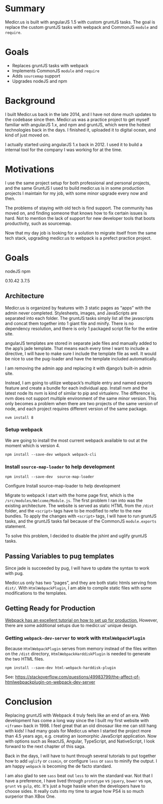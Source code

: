 # Summary
Medicr.us is built with angularJS 1.5 with custom gruntJS tasks. The goal is replace the custom gruntJS tasks with webpack and CommonJS `module` and `require`.

# Goals
* Replaces gruntJS tasks with webpack
* Implements CommonJS `module` and `require`
* Adds `sourcemap` support
* Upgrades nodeJS and npm

# Background
I built Medicr.us back in the late 2014, and I have not done much updates to the codebase since then. Medicr.us was a practice project to get myself familiar with angularJS 1.x, and npm and gruntJS, which were the hottest technologies back in the days. I finished it, uploaded it to digital ocean, and kind of just moved on.

I actually started using angularJS 1.x back in 2012. I used it to build a internal tool for the company I was working for at the time.

# Motivations
I use the same project setup for both professional and personal projects, and the same GruntJS I used to build medicr.us is in some production projects I maintain for my job, with some minor upgrade every now and then. 

The problems of staying with old tech is find support. The community has moved on, and finding someone that knows how to fix certain issues is hard. Not to mention the lack of support for new developer tools that boots productivity, such as sourcemap.

Now that my day job is looking for a solution to migrate itself from the same tech stack, upgrading medicr.us to webpack is a prefect practice project.

# Goals




nodeJS
npm


0.10.42
3.7.5

## Architecture
Medicr.us is organized by features with 3 static pages as “apps” with the admin never completed. Stylesheets, images, and JavaScripts are separated into each folder. The gruntJS tasks simply list all the javascripts and concat them together into 1 giant file and minify. There is no dependency resolution, and there is only 1 packaged script file for the entire site.

angularJS templates are stored in separate jade files and manually added to the app’s jade template. That means each every time I want to include a directive, I will have to make sure I include the template file as well. It would be nice to use the pug-loader and have the template included automatically.

I am removing the admin app and replacing it with django’s built-in admin site.

Instead, I am going to utilize webpack’s multiple entry and named exports feature and create a bundle for each individual app.
Install nvm and the latest node lts
nvm is kind of similar to pip and virtualenv. The difference is, nvm does not support multiple environment of the same minor version. This only becomes a problem when there are two projects of the same version of node, and each project requires different version of the same package. 

`nvm install 8`
### Setup webpack
We are going to install the most current webpack available to out at the moment which is version 4.

`npm install --save-dev webpack webpack-cli`
 
### Install `source-map-loader` to help development

`npm install --save-dev  source-map-loader `

Configure
Install source-map-loader to help development

Migrate to webpack
I start with the home page first, which is the `/src/modules/Welcome/Module.js`. The first problem I ran into was the existing architecture. The website is served as static HTML from the `/dist` folder,  and the `<script>` tags have to be modified to refer to the new bundles. To apply the changes with `<script>` tags, I will have to run gruntJS tasks, and the gruntJS tasks fail because of the CommonJS `module.exports` statement.

To solve this problem, I decided to disable the jshint and uglify gruntJS tasks.  

## Passing Variables to pug templates
Since jade is succeeded by pug, I will have to update the syntax to work with pug. 

Medicr.us only has two “pages”, and they are both static htmls serving from `dist/`. With `HtmlWebpackPlugin`, I am able to compile static files with some modifications to the templates.

## Getting Ready for Production
[Webpack has an excellent tutorial on how to set up for production.](https://webpack.js.org/guides/production/) However, there are some additional setups due to medicr.us' unique design.

### Getting `webpack-dev-server` to work with `HtmlWebpackPlugin`
Because `HtmlWebpackPlugin` serves from memory instead of the files written on the `/dist` directory, `HtmlWebpackHarddiskPlugin` is needed to generate the two HTML files.

```
npm install --save-dev html-webpack-harddisk-plugin
```

See: https://stackoverflow.com/questions/49983799/the-affect-of-htmlwebpackplugin-on-webpack-dev-server

# Conclusion
Replacing gruntJS with Webpack 4 truly feels like an end of an era. Web development has come a long way since the I built my first website with `<iframe>` back in 1998. I feel great that an old dinosaur like me can still hang with kids! I had many goals for Medicr.us when I started the project more than 4.5 years ago, e.g. creating an isomorphic JavaScript application. Now with options such as ReactJS, Angular, TypeScript, and NativeScript, I look forward to the next chapter of this saga.

Back in the days, I will have to hunt through several tutorials to put together how to add `uglify` or `cssmin`, or configure `less` or `sass` to minify the output. I am happy `webpack` is becoming the de facto standard.

I am also glad to see `sass` beat out `less` to win the standard war. Not that I have a preference, I have lived through `prototype` vs `jquery`, `bower` vs `npm`, `grunt` vs `gulp`, etc. It's just a huge hassle when the developers have to choose sides. It really cuts into my time to argue how PS4 is so much surperior than XBox One.